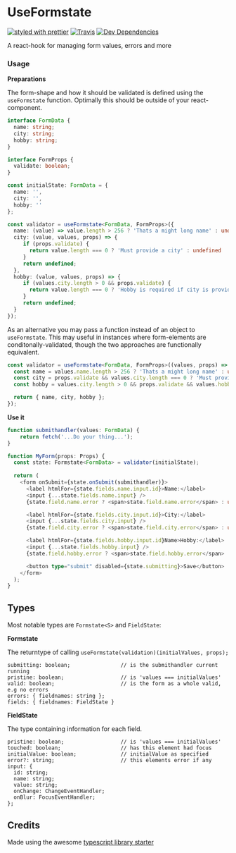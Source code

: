 # UseFormstate
[![styled with prettier](https://img.shields.io/badge/styled_with-prettier-ff69b4.svg)](https://github.com/prettier/prettier)
[![Travis](https://img.shields.io/travis/nutgaard/use-formstate.svg)](https://travis-ci.org/nutgaard/use-formstate)
[![Dev Dependencies](https://david-dm.org/nutgaard/use-formstate/dev-status.svg)](https://david-dm.org/nutgaard/use-formstate?type=dev)

A react-hook for managing form values, errors and more

### Usage

**Preparations**

The form-shape and how it should be validated is defined using the `useFormstate` function.
Optimally this should be outside of your react-component.

```typescript jsx
interface FormData {
  name: string;
  city: string;
  hobby: string;
}

interface FormProps {
  validate: boolean;
}

const initialState: FormData = {
  name: '',
  city: '',
  hobby: ''
};

const validator = useFormstate<FormData, FormProps>({
  name: (value) => value.length > 256 ? 'Thats a might long name' : undefined,
  city: (value, values, props) => {
     if (props.validate) {
       return value.length === 0 ? 'Must provide a city' : undefined
     }
     return undefined;
  },
  hobby: (value, values, props) => {
     if (values.city.length > 0 && props.validate) {
       return value.length === 0 ? 'Hobby is required if city is provided' : undefined
     }
     return undefined;
  }
});
```

As an alternative you may pass a function instead of an object to `useFormstate`.
This may useful in instances where form-elements are conditonally-validated, though the two approaches are functionally equivalent.
```typescript jsx
const validator = useFormstate<FormData, FormProps>((values, props) => {
  const name = values.name.length > 256 ? 'Thats a might long name' : undefined;
  const city = props.validate && values.city.length === 0 ? 'Must provide a city' : undefined;
  const hobby = values.city.length > 0 && props.validate && values.hobby.length === 0 ? 'Hobby is required if city is provided' : undefined;

  return { name, city, hobby };
});
```

**Use it**

```typescript jsx
function submithandler(values: FormData) {
    return fetch('...Do your thing...');
}

function MyForm(props: Props) {
  const state: Formstate<FormData> = validator(initialState);
  
  return (
    <form onSubmit={state.onSubmit(submithandler)}>
      <label htmlFor={state.fields.name.input.id}>Name:</label>
      <input {...state.fields.name.input} />
      {state.field.name.error ? <span>state.field.name.error</span> : undefined}

      <label htmlFor={state.fields.city.input.id}>City:</label>
      <input {...state.fields.city.input} />
      {state.field.city.error ? <span>state.field.city.error</span> : undefined}

      <label htmlFor={state.fields.hobby.input.id}Name>Hobby:</label>
      <input {...state.fields.hobby.input} />
      {state.field.hobby.error ? <span>state.field.hobby.error</span> : undefined}

      <button type="submit" disabled={state.submitting}>Save</button>
    </form>
  );
}
```

## Types
Most notable types are `Formstate<S>` and `FieldState`:

**Formstate**

The returntype of calling `useFormstate(validation)(initialValues, props);`
```
submitting: boolean;                // is the submithandler current running
pristine: boolean;                  // is 'values === initialValues'
valid: boolean;                     // is the form as a whole valid, e.g no errors
errors: { fieldnames: string };     
fields: { fieldnames: FieldState }
```

**FieldState**

The type containing information for each field.
```
pristine: boolean;                  // is 'values === initialValues'
touched: boolean;                   // has this element had focus
initialValue: boolean;              // initialValue as specified 
error?: string;                     // this elements error if any 
input: {
  id: string;                       
  name: string;
  value: string;
  onChange: ChangeEventHandler;
  onBlur: FocusEventHandler;
};                      
```

## Credits

Made using the awesome [typescript library starter](https://github.com/alexjoverm/typescript-library-starter) 
